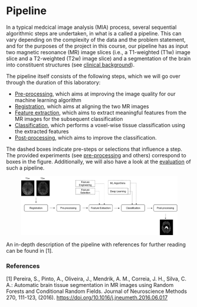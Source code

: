 # Pipeline

In a typical medcical image analysis (MIA) process, several sequential algorithmic steps are undertaken, in what is a called a pipeline. This can vary depending on the complexity of the data and the problem statement, and for the purposes of the project in this course, our pipeline has as input two magnetic resonance (MR) image slices (i.e., a T1-weighted (T1w) image slice and a T2-weighted (T2w) image slice) and a segmentation of the brain into constituent structures (see [clinical background](clinical-background.md)).&#x20;

The pipeline itself consists of the following steps, which we will go over through the duration of this laboratory:

* [Pre-processing](pipeline-1/pre-processing.md), which aims at improving the image quality for our machine learning algorithm
* [Registration](pipeline-1/registration.md), which aims at aligning the two MR images
* [Feature extraction](pipeline-1/feature-extraction.md), which aims to extract meaningful features from the MR images for the subsequent classification
* [Classification](pipeline-1/voxel-wise-tissue-classification.md), which performs a voxel-wise tissue classification using the extracted features
* [Post-processing](pipeline-1/post-processing.md), which aims to improve the classification.

The dashed boxes indicate pre-steps or selections that influence a step. The provided experiments (see [pre-processing](pipeline-1/pre-processing.md) and others) correspond to boxes in the figure. Additionally, we will also have a look at the [evaluation](pipeline-1/evaluation.md) of such a pipeline.



<figure><img src=".gitbook/assets/pipeline.png" alt=""><figcaption></figcaption></figure>

An in-depth description of the pipeline with references for further reading can be found in \[1].

### References

\[1] Pereira, S., Pinto, A., Oliveira, J., Mendrik, A. M., Correia, J. H., Silva, C. A.: Automatic brain tissue segmentation in MR images using Random Forests and Conditional Random Fields. Journal of Neuroscience Methods 270, 111-123, (2016). https://doi.org/10.1016/j.jneumeth.2016.06.017
